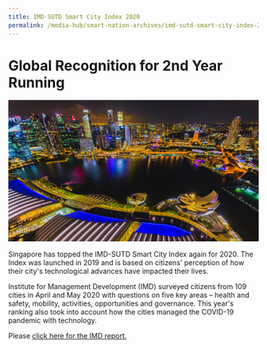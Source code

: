```yaml
---
title: IMD-SUTD Smart City Index 2020
permalink: /media-hub/smart-nation-archives/imd-sutd-smart-city-index-2020
---
```

# Global Recognition for 2nd Year Running
![Singapore's ariel view at night](/images/media-hub/smart-nation-archives/singapore-river-night-time-aerial-view.jpeg)

Singapore has topped the IMD-SUTD Smart City Index again for 2020. The Index was launched in 2019 and is based on citizens' perception of how their city's technological advances have impacted their lives. 

Institute for Management Development (IMD) surveyed citizens from 109 cities in April and May 2020 with questions on five key areas – health and safety, mobility, activities, opportunities and governance. This year's ranking also took into account how the cities managed the COVID-19 pandemic with technology.

Please <a href="https://www.imd.org/news/updates/singapore-helsinki-zurich-triumph-global-smart-city-index/" target="_blank">click here for the IMD report.</a>
